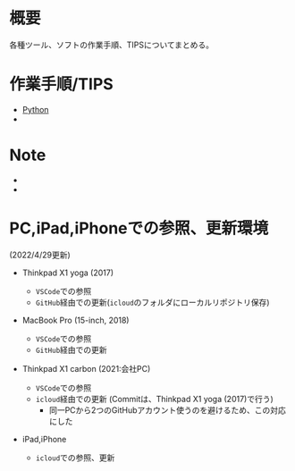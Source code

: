 # 概要
各種ツール、ソフトの作業手順、TIPSについてまとめる。  

# 作業手順/TIPS

- [Python](Python/README.md)
- 
 
# Note

- 
-

# PC,iPad,iPhoneでの参照、更新環境
(2022/4/29更新)
 - Thinkpad X1 yoga (2017)
   - `VSCode`での参照
   - `GitHub`経由での更新(`icloud`のフォルダにローカルリポジトリ保存)
 
 - MacBook Pro (15-inch, 2018)
   - `VSCode`での参照
   - `GitHub`経由での更新

 - Thinkpad X1 carbon (2021:会社PC)
   - `VSCode`での参照
   - `icloud`経由での更新 (Commitは、Thinkpad X1 yoga (2017)で行う)
     - 同一PCから2つのGitHubアカウント使うのを避けるため、この対応にした 
 
 - iPad,iPhone
   - `icloud`での参照、更新
